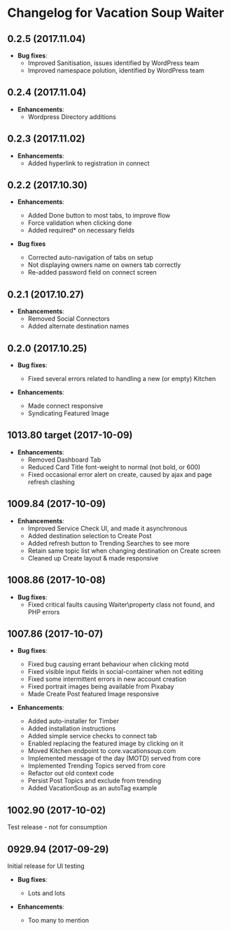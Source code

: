 # Changelog for Vacation Soup Waiter

## 0.2.5 (2017.11.04)

* **Bug fixes**:
  - Improved Sanitisation, issues identified by WordPress team
  - Improved namespace polution, identified by WordPress team
  
## 0.2.4 (2017.11.04)

* **Enhancements**:
  - Wordpress Directory additions
  
## 0.2.3 (2017.11.02)

* **Enhancements**:
  - Added hyperlink to registration in connect
  
## 0.2.2 (2017.10.30)

* **Enhancements**:
  - Added Done button to most tabs, to improve flow
  - Force validation when clicking done
  - Added required* on necessary fields

* **Bug fixes**
  - Corrected auto-navigation of tabs on setup
  - Not displaying owners name on owners tab correctly
  - Re-added password field on connect screen

## 0.2.1 (2017.10.27)

* **Enhancements**:
  - Removed Social Connectors
  - Added alternate destination names

## 0.2.0 (2017.10.25)

* **Bug fixes**:
  - Fixed several errors related to handling a new (or empty) Kitchen

* **Enhancements**:
  - Made connect responsive
  - Syndicating Featured Image
  
## 1013.80 target (2017-10-09)

* **Enhancements**:
  - Removed Dashboard Tab
  - Reduced Card Title font-weight to normal (not bold, or 600)
  - Fixed occasional error alert on create, caused by ajax and page refresh clashing

## 1009.84 (2017-10-09)

* **Enhancements**:
  - Improved Service Check UI, and made it asynchronous
  - Added destination selection to Create Post
  - Added refresh button to Trending Searches to see more
  - Retain same topic list when changing destination on Create screen
  - Cleaned up Create layout & made responsive

## 1008.86 (2017-10-08)

* **Bug fixes**:
  - Fixed critical faults causing Waiter\property class not found, and PHP errors

## 1007.86 (2017-10-07)

* **Bug fixes**:
  - Fixed bug causing errant behaviour when clicking motd
  - Fixed visible input fields in social-container when not editing
  - Fixed some intermittent errors in new account creation
  - Fixed portrait images being available from Pixabay
  - Made Create Post featured Image responsive

* **Enhancements**:
  - Added auto-installer for Timber
  - Added installation instructions
  - Added simple service checks to connect tab
  - Enabled replacing the featured image by clicking on it
  - Moved Kitchen endpoint to core.vacationsoup.com
  - Implemented message of the day (MOTD) served from core
  - Implemented Trending Topics served from core
  - Refactor out old context code
  - Persist Post Topics and exclude from trending
  - Added VacationSoup as an autoTag example

## 1002.90 (2017-10-02)

Test release - not for consumption

## 0929.94 (2017-09-29)

Initial release for UI testing

* **Bug fixes**:
  - Lots and lots

* **Enhancements**:
  - Too many to mention
  
